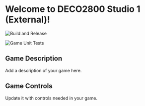 # Welcome to DECO2800 Studio 1 (External)!

![Build and Release](https://github.com/UQdeco2800/2021-ext-studio-1/actions/workflows/gradle_release.yaml/badge.svg)

![Game Unit Tests](https://github.com/UQdeco2800/2021-ext-studio-1/actions/workflows/gradle_tests.yaml/badge.svg)

## Game Description
Add a description of your game here. 

## Game Controls
Update it with controls needed in your game.
